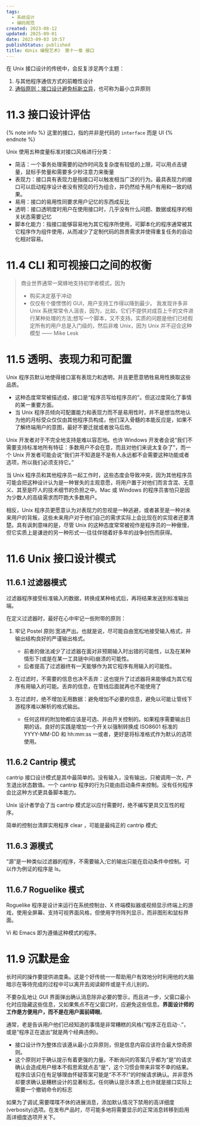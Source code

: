 ```yaml
---
tags:
  - 系统设计
  - 编码规范
created: 2023-08-12
updated: 2025-09-01
date: 2023-09-03 10:57
publishStatus: published
title: 《Unix 编程艺术》 第十一章 接口
---
```


在 Unix 接口设计的传统中，会反复涉足两个主题：

1. 与其他程序通信方式的前瞻性设计
2. [通俗原则：接口设计避免标新立异](/di_1_zhang_zhe_xue/#通俗原则：接口设计避免标新立异)，也可称为最小立异原则

# 11.3 接口设计评估

{% note info %}
这里的接口，指的并非是代码的 `interface` 而是 UI
{% endnote %}

Unix 使用五种度量标准对接口风格进行分类：

- 简洁：一个事务处理需要的动作时间及复杂度有较低的上限，可以用点击键量，鼠标手势量和需要多少秒注意力来衡量
- 表现力：接口具有表现力是指接口可以触发相当广泛的行为。最具表现力的接口可以启动程序设计者没有预见的行为组合，并仍然给予用户有用和一致的结果。
- 易用：接口的易用性同要求用户记忆的东西成反比
- 透明：接口透明度时用户在使用接口时，几乎没有什么问题、数据或程序的相关状态需要记忆
- 脚本化能力：指接口能够容易地为其它程序所使用，可脚本化的程序通常被其它程序作为组件使用，从而减少了定制代码的昂贵需求并使得重复任务的自动化相对容易。

# 11.4 CLI 和可视接口之间的权衡

> 商业世界通常一窝蜂地支持初学者模式，因为
>
> - 购买决定基于冲动
> - 仅仅有个傻愣愣的 GUI，用户支持工作得以降到最少。
>   我发现许多非 Unix 系统常常令人沮丧，因为，比如，它们不提供对成百上千的文件进行某种处理的方法;想写一个脚本，又不支持。实质的问题是他们已经假定所有的用户总是入门级的，然后非难 Unix，因为 Unix 并不迎合这种模型
>   —— Mike Lesk

# 11.5 透明、表现力和可配置

Unix 程序员默认地使得接口富有表现力和透明，并且更愿意牺牲易用性换取这些品质。

- 这种态度常常被描述成，接口是“程序员写给程序员的”。但这过度简化了事情的某一重要方面。
- 当 Unix 程序员倾向可配置能力和表现力而不是易用性时，并不是想当然地认为他的月标受众仅仅由其他程序员构成，他们深入骨髓的本能反应是，如果不了解终端用户的意图，最好不要迁就或者放马后炮。

Unix 开发者对于不完全地支持是难以容忍地。也许 Windows 开发者会说“我们不需要支持标准地所有特征：多数用户不会在意，而且对他们来说太复杂了”，而一个 Unix 开发者可能会说“我们并不知道是不是有人永远都不会需要这种功能或者选项，所以我们必须支持它。”

当 Unix 程序员和其他程序员一起工作时，这些态度会导致冲突，因为其他程序员可能会把这种设计认为是一种冒失的主观意愿，将用户置于对他们而言含混、无意义、其至是吓人的技术细节的负担之中。Mac 或 Windows 的程序员害怕只是因为少数人的高级需求而吓跑大多数用户。

相反，Unix 程序员更愿意认为对表现力的忽视是一种逃避，或者甚至是一种对未来用户的背叛，这些未来用户对于他们自己的需求实际上会比现在的实现者还要清楚。具有讽刺意味的是，尽管 Unix 的这种态度常常被视作是程序员的一种傲慢，但它实质上是谦逊的另一种形式一-往往伴随着好多年的战争创伤而获得。

# 11.6 Unix 接口设计模式

## 11.6.1 过滤器模式

过滤器程序接受标准输入的数据，转换成某种格式后，再将结果发送到标准输出端。

在定义过滤器时，最好在心中牢记一些附带的原则：

1. 牢记 Postel 原则:宽进严出。也就是说，尽可能自由宽松地接受输入格式，并输出结构良好的严谨输出格式。

   - 前者的做法减少了过滤器在面对非预期输入时出错的可能性，以及在某种情形下(或是在某一工具链中间)崩溃的可能性。
   - 后者提高了过滤器终有一天能够作为其它程序有用输入的可能性。

2. 在过滤时，不需要的信息也决不丢弃：这也提升了过滤器将来能够成为其它程序有用输入的可能。丢弃的信息，在管线后面就再也不能使用了

3. 在过滤时，绝不增加无用数据：避免增加不必要的信息，避免以可能让管线下游程序难以解析的格式输出。
   - 任何这样的附加物都应该是可选、并由开关控制的。如果程序需要输出日期的话，良好的实践是增加一个开关以强制转换成 ISO8601 标准的 YYYY-MM-DD 和 hh:mm:ss 一或者，更好是将标准格式作为默认的选项使用。

## 11.6.2 Cantrip 模式

cantrip 接口设计模式是其中最简单的。没有输入，没有输出，只被调用一次，产生退出状态数值。一个 cantrip 程序的行为只能由启动条件来控制。没有任何程序会比这种方式更具备脚本能力。

Unix 设计者学会了当 cantrip 模式足以应付需要时，绝不编写更具交互性的程序。

简单的控制台清屏实用程序 clear ，可能是最纯正的 cantrip 模式;

## 11.6.3 源模式

“源”是一种类似过滤器的程序，不需要输入;它的输出只能在启动条件中控制。可以作为例证的程序是 ls。

## 11.6.7 Roguelike 模式

Roguelike 程序是设计来运行在系统控制台、X 终端模拟器或视频显示终端上的游戏，使用全屏幕、支持可视界面风格，但使用字符阵列显示，而非图形和鼠标界面。

Vi 和 Emacs 即为遵循这种模式的程序。

# 11.9 沉默是金

长时间的操作要提供进度条。这是个好传统一一帮助用户有效地分时利用他的大脑暗示在等待完成的过程中可以离开去阅读邮件或是干点儿别的。

不要杂乱地让 GUI 界面弹出确认消息除非必要的警示，而且进一步，父窗口最小化时应隐藏这些信息，又如果焦点不在父窗口时，应避免这些信息。**界面设计师的工作是方便用户，而不是在用户面前碍眼**。

通常，老是告诉用户他们已经知道的事情是非常糟糕的风格(“程序<foo>正在启动··.”，或是“程序<foo>正在退出”就是两个经典违例)。

- 接口设计作为整体应该遵从最小立异原则，但是信息内容应该符合最大惊奇原则。
- 这个原则对于确认提示有着更强的力量。不断询问的答案几乎都为“是”的请求确认会造成用户根本不假思索就点击“是”，这个习惯会带来非常不幸的结果。程序应该只在有足够理由怀疑答案可能是“不不不!”的时候请求确认。并非意外却要求确认是糟糕设计的显著标志。任何确认提示本质上也许就是接口实际上需要一个撤销命令的标志

如果为了调试,需要喋喋不休的进展消息，添加默认情况下禁用的高详细度(verbosity)选项。在发布产品时，尽可能多地将需要显示的正常消息转移到启用高详细度选项开关下。

